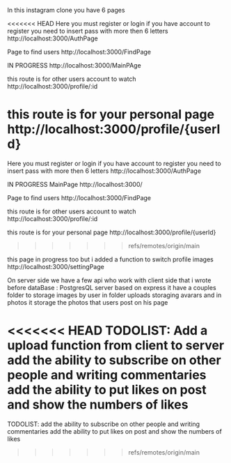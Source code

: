In this instagram clone you have 6 pages

<<<<<<< HEAD
Here you must register or login if you have account
to register you need to insert pass with more then 6 letters
http://localhost:3000/AuthPage

Page to find users
http://localhost:3000/FindPage

IN PROGRESS
http://localhost:3000/MainPAge

this route is for other users account to watch
http://localhost:3000/profile/:id

this route is for your personal page
http://localhost:3000/profile/{userId}
=======
Here you must register or login if you have account
to register you need to insert pass with more then 6 letters
http://localhost:3000/AuthPage

IN PROGRESS MainPage
http://localhost:3000/

Page to find users
http://localhost:3000/FindPage

this route is for other users account to watch
http://localhost:3000/profile/:id

this route is for your personal page
http://localhost:3000/profile/{userId}

> > > > > > > refs/remotes/origin/main

this page in progress too but i added a function to switch profile images
http://localhost:3000/settingPage

On server side we have a few api who work with client side that i wrote before
dataBase : PostgresQL
server based on express
it have a couples folder to storage images by user in folder uploads storaging avarars and in photos it storage the photos that users post on his page

<<<<<<< HEAD
TODOLIST:
Add a upload function from client to server
add the ability to subscribe on other people and writing commentaries
add the ability to put likes on post and show the numbers of likes
=======

TODOLIST:
add the ability to subscribe on other people and writing commentaries
add the ability to put likes on post and show the numbers of likes

> > > > > > > refs/remotes/origin/main

